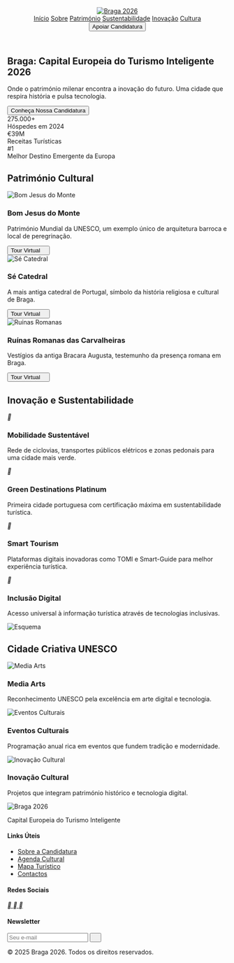 <html lang="pt">

<head>
  <meta charset="UTF-8">
  <meta name="viewport" content="width=device-width, initial-scale=1.0">
  <title>Braga 2026 - Capital Europeia do Turismo Inteligente</title>
  <script src="https://cdn.tailwindcss.com"></script>
  <link rel="preconnect" href="https://fonts.googleapis.com">
  <link rel="preconnect" href="https://fonts.gstatic.com" crossorigin>
  <link href="https://fonts.googleapis.com/css2?family=Pacifico&family=Playfair+Display:wght@400;700&display=swap" rel="stylesheet">
  <link href="https://cdnjs.cloudflare.com/ajax/libs/remixicon/4.6.0/remixicon.min.css" rel="stylesheet">
  <script>
    tailwind.config = {
      theme: {
        extend: {
          colors: {
            primary: '#2563eb',
            secondary: '#0f172a'
          },
          borderRadius: {
            'none': '0px',
            'sm': '4px',
            DEFAULT: '8px',
            'md': '12px',
            'lg': '16px',
            'xl': '20px',
            '2xl': '24px',
            '3xl': '32px',
            'full': '9999px',
            'button': '8px'
          }
        }
      }
    }
  </script>
  <style>
    :where([class^="ri-"])::before {
      content: "\f3c2";
    }

    .hero-gradient {
      background: linear-gradient(90deg, rgba(255, 255, 255, 1) 0%, rgba(255, 255, 255, 0.9) 50%, rgba(255, 255, 255, 0) 100%);
    }
  </style>
</head>

<body class="bg-white">
  <header class="fixed w-full bg-white/95 backdrop-blur-sm z-50 shadow-sm">
    <nav class="container mx-auto px-6 py-4">
      <div class="flex items-center justify-between">
        <div class="flex items-center gap-12">
          <a href="#" class="flex items-center">
            <img src="https://scontent-lis1-1.xx.fbcdn.net/v/t39.30808-6/474819051_1080705040764437_7163864804145433871_n.jpg?_nc_cat=106&ccb=1-7&_nc_sid=6ee11a&_nc_ohc=KlEZB0uCtWcQ7kNvgH4QKPt&_nc_oc=Adkyg51hHDYS5GT9qv6SKoGAsx7PeVs1uCSUI91Hf-NUml8bOaRkrF7cm_z6SGGO5H0&_nc_zt=23&_nc_ht=scontent-lis1-1.xx&_nc_gid=lilrb0sHzPvT7g3koMsdgA&oh=00_AYF4yv5Ak3b68hfefVY0ldJYETN2dguPnTd5h2j8ADYubw&oe=67E714EA" alt="Braga 2026" class="h-12">
          </a>
          <div class="hidden md:flex items-center gap-8">
            <a href="#inicio" class="text-gray-600 hover:text-primary">Início</a>
            <a href="#sobre" class="text-gray-600 hover:text-primary">Sobre</a>
            <a href="#patrimonio" class="text-gray-600 hover:text-primary">Património</a>
            <a href="#sustentabilidade" class="text-gray-600 hover:text-primary">Sustentabilidade</a>
            <a href="#inovacao" class="text-gray-600 hover:text-primary">Inovação</a>
            <a href="#cultura" class="text-gray-600 hover:text-primary">Cultura</a>
          </div>
        </div>
        <button class="bg-primary text-white px-6 py-2 !rounded-button hover:bg-primary/90">Apoiar Candidatura</button>
      </div>
    </nav>
  </header>
  <main>
    <section id="inicio" class="relative min-h-screen flex items-center" style="background-image: url('https://www.impulsiveaddiction.com/wp-content/uploads/2021/09/bom-jesus-de-braga-3.jpg'); background-size: cover; background-position: center;">
      <div class="absolute inset-0 hero-gradient"></div>
      <div class="container mx-auto px-6 relative">
        <div class="max-w-2xl">
          <h1 class="text-5xl font-bold mb-6 font-['Playfair_Display']">Braga: Capital Europeia do Turismo Inteligente 2026</h1>
          <p class="text-xl mb-8">Onde o património milenar encontra a inovação do futuro. Uma cidade que respira história e pulsa tecnologia.</p>
          <button class="bg-primary text-white px-8 py-3 !rounded-button hover:bg-primary/90">Conheça Nossa Candidatura</button>
        </div>
      </div>
    </section>
    <section id="numeros" class="py-20 bg-gray-50">
      <div class="container mx-auto px-6">
        <div class="grid grid-cols-1 md:grid-cols-3 gap-8">
          <div class="bg-white p-8 rounded-lg shadow-sm text-center">
            <div class="text-4xl font-bold text-primary mb-2">275.000+</div>
            <div class="text-gray-600">Hóspedes em 2024</div>
          </div>
          <div class="bg-white p-8 rounded-lg shadow-sm text-center">
            <div class="text-4xl font-bold text-primary mb-2">€39M</div>
            <div class="text-gray-600">Receitas Turísticas</div>
          </div>
          <div class="bg-white p-8 rounded-lg shadow-sm text-center">
            <div class="text-4xl font-bold text-primary mb-2">#1</div>
            <div class="text-gray-600">Melhor Destino Emergente da Europa</div>
          </div>
        </div>
      </div>
    </section>
    <section id="patrimonio" class="py-20">
      <div class="container mx-auto px-6">
        <h2 class="text-4xl font-['Playfair_Display'] font-bold mb-12 text-center">Património Cultural</h2>
        <div class="grid grid-cols-1 md:grid-cols-3 gap-8">
          <div class="bg-white rounded-lg overflow-hidden shadow-sm">
            <img src="https://cms-files.carlomonteiro.pt/CARLOMONTEIRO_images/2019/07/10/1024_720/PT__20190710103031_1410818407.jpeg" class="w-full h-48 object-cover" alt="Bom Jesus do Monte">
            <div class="p-6">
              <h3 class="text-xl font-bold mb-2">Bom Jesus do Monte</h3>
              <p class="text-gray-600 mb-4">Património Mundial da UNESCO, um exemplo único de arquitetura barroca e local de peregrinação.</p>
              <button class="text-primary flex items-center gap-2 hover:underline">
                Tour Virtual <i class="ri-arrow-right-line"></i>
              </button>
            </div>
          </div>
          <div class="bg-white rounded-lg overflow-hidden shadow-sm">
            <img src="https://se-braga.pt/wp-content/themes/yootheme/cache/48/img_7412-48b5556b.jpeg" class="w-full h-48 object-cover" alt="Sé Catedral">
            <div class="p-6">
              <h3 class="text-xl font-bold mb-2">Sé Catedral</h3>
              <p class="text-gray-600 mb-4">A mais antiga catedral de Portugal, símbolo da história religiosa e cultural de Braga.</p>
              <button class="text-primary flex items-center gap-2 hover:underline">
                Tour Virtual <i class="ri-arrow-right-line"></i>
              </button>
            </div>
          </div>
          <div class="bg-white rounded-lg overflow-hidden shadow-sm">
            <img src="https://upload.wikimedia.org/wikipedia/commons/3/30/Termas_de_Maximinos.JPG" class="w-full h-48 object-cover" alt="Ruínas Romanas">
            <div class="p-6">
              <h3 class="text-xl font-bold mb-2">Ruínas Romanas das Carvalheiras</h3>
              <p class="text-gray-600 mb-4">Vestígios da antiga Bracara Augusta, testemunho da presença romana em Braga.</p>
              <button class="text-primary flex items-center gap-2 hover:underline">
                Tour Virtual <i class="ri-arrow-right-line"></i>
              </button>
            </div>
          </div>
        </div>
      </div>
    </section>
    <section id="inovacao" class="py-20 bg-gray-50">
      <div class="container mx-auto px-6">
        <h2 class="text-4xl font-['Playfair_Display'] font-bold mb-12 text-center">Inovação e Sustentabilidade</h2>
        <div class="grid grid-cols-1 md:grid-cols-2 gap-12">
          <div class="bg-white p-8 rounded-lg shadow-sm">
            <div class="flex items-start gap-4">
              <div class="w-12 h-12 flex items-center justify-center bg-primary/10 rounded-full">
                <i class="ri-bike-line text-primary text-2xl"></i>
              </div>
              <div>
                <h3 class="text-xl font-bold mb-2">Mobilidade Sustentável</h3>
                <p class="text-gray-600">Rede de ciclovias, transportes públicos elétricos e zonas pedonais para uma cidade mais verde.</p>
              </div>
            </div>
          </div>
          <div class="bg-white p-8 rounded-lg shadow-sm">
            <div class="flex items-start gap-4">
              <div class="w-12 h-12 flex items-center justify-center bg-primary/10 rounded-full">
                <i class="ri-leaf-line text-primary text-2xl"></i>
              </div>
              <div>
                <h3 class="text-xl font-bold mb-2">Green Destinations Platinum</h3>
                <p class="text-gray-600">Primeira cidade portuguesa com certificação máxima em sustentabilidade turística.</p>
              </div>
            </div>
          </div>
          <div class="bg-white p-8 rounded-lg shadow-sm">
            <div class="flex items-start gap-4">
              <div class="w-12 h-12 flex items-center justify-center bg-primary/10 rounded-full">
                <i class="ri-smartphone-line text-primary text-2xl"></i>
              </div>
              <div>
                <h3 class="text-xl font-bold mb-2">Smart Tourism</h3>
                <p class="text-gray-600">Plataformas digitais inovadoras como TOMI e Smart-Guide para melhor experiência turística.</p>
              </div>
            </div>
            </div>
            <div class="bg-white p-8 rounded-lg shadow-sm">
            <div class="flex items-start gap-4">
              <div class="w-12 h-12 flex items-center justify-center bg-primary/10 rounded-full">
                <i class="ri-global-line text-primary text-2xl"></i>
              </div>
              <div>
                <h3 class="text-xl font-bold mb-2">Inclusão Digital</h3>
                <p class="text-gray-600">Acesso universal à informação turística através de tecnologias inclusivas.</p>
              </div>
            </div>
          </div>
        </div>
      </div>
     </section>
     <img src="https://i.imgur.com/8VPCnpL.png" class="w-full h-48 object-cover" alt="Esquema">
    <section id="cultura" class="py-20">
      <div class="container mx-auto px-6">
        <h2 class="text-4xl font-['Playfair_Display'] font-bold mb-12 text-center">Cidade Criativa UNESCO</h2>
        <div class="grid grid-cols-1 md:grid-cols-3 gap-8">
          <div class="bg-white rounded-lg overflow-hidden shadow-sm">
            <img src="https://www.bragamediaarts.com/media/filer_public_thumbnails/filer_public/6a/65/6a65cc80-6bc2-4891-99e1-5fea2b10b477/221129_circuito_we_contar_historias_sem_palavras-35.jpg__2000x0_q85_subsampling-2_upscale.jpg" class="w-full h-48 object-cover" alt="Media Arts">
            <div class="p-6">
              <h3 class="text-xl font-bold mb-2">Media Arts</h3>
              <p class="text-gray-600">Reconhecimento UNESCO pela excelência em arte digital e tecnologia.</p>
            </div>
          </div>
          <div class="bg-white rounded-lg overflow-hidden shadow-sm">
            <img src="https://visitbraga.travel/welcome/pub/media/wysiwyg/Semana_Santa.jpg" class="w-full h-48 object-cover" alt="Eventos Culturais">
            <div class="p-6">
              <h3 class="text-xl font-bold mb-2">Eventos Culturais</h3>
              <p class="text-gray-600">Programação anual rica em eventos que fundem tradição e modernidade.</p>
            </div>
          </div>
          <div class="bg-white rounded-lg overflow-hidden shadow-sm">
            <img src="https://webraga.pt/wp-content/uploads/2025/01/we-braga-capital-portuguesa-cultura.jpg" class="w-full h-48 object-cover" alt="Inovação Cultural">
            <div class="p-6">
              <h3 class="text-xl font-bold mb-2">Inovação Cultural</h3>
              <p class="text-gray-600">Projetos que integram património histórico e tecnologia digital.</p>
            </div>
          </div>
        </div>
      </div>
    </section>
  </main>
  <footer class="bg-secondary text-white py-12">
    <div class="container mx-auto px-6">
      <div class="grid grid-cols-1 md:grid-cols-4 gap-8">
        <div>
          <img src="https://scontent-lis1-1.xx.fbcdn.net/v/t39.30808-6/474819051_1080705040764437_7163864804145433871_n.jpg?_nc_cat=106&ccb=1-7&_nc_sid=6ee11a&_nc_ohc=KlEZB0uCtWcQ7kNvgH4QKPt&_nc_oc=Adkyg51hHDYS5GT9qv6SKoGAsx7PeVs1uCSUI91Hf-NUml8bOaRkrF7cm_z6SGGO5H0&_nc_zt=23&_nc_ht=scontent-lis1-1.xx&_nc_gid=lilrb0sHzPvT7g3koMsdgA&oh=00_AYF4yv5Ak3b68hfefVY0ldJYETN2dguPnTd5h2j8ADYubw&oe=67E714EA" alt="Braga 2026" class="h-10 mb-4">
          <p class="text-gray-400">Capital Europeia do Turismo Inteligente</p>
        </div>
        <div>
          <h4 class="font-bold mb-4">Links Úteis</h4>
          <ul class="space-y-2">
            <li><a href="#" class="text-gray-400 hover:text-white">Sobre a Candidatura</a></li>
            <li><a href="#" class="text-gray-400 hover:text-white">Agenda Cultural</a></li>
            <li><a href="#" class="text-gray-400 hover:text-white">Mapa Turístico</a></li>
            <li><a href="#" class="text-gray-400 hover:text-white">Contactos</a></li>
          </ul>
        </div>
        <div>
          <h4 class="font-bold mb-4">Redes Sociais</h4>
          <div class="flex gap-4">
            <a href="#" class="w-10 h-10 flex items-center justify-center bg-white/10 rounded-full hover:bg-white/20">
              <i class="ri-facebook-fill"></i>
            </a>
            <a href="#" class="w-10 h-10 flex items-center justify-center bg-white/10 rounded-full hover:bg-white/20">
              <i class="ri-instagram-line"></i>
            </a>
            <a href="#" class="w-10 h-10 flex items-center justify-center bg-white/10 rounded-full hover:bg-white/20">
              <i class="ri-twitter-x-line"></i>
            </a>
          </div>
        </div>
        <div>
          <h4 class="font-bold mb-4">Newsletter</h4>
          <form class="flex gap-2">
            <input type="email" placeholder="Seu e-mail" class="bg-white/10 px-4 py-2 rounded-button flex-1 text-white placeholder-gray-400 border-none">
            <button type="submit" class="bg-primary px-4 py-2 !rounded-button hover:bg-primary/90">
              <i class="ri-send-plane-line"></i>
            </button>
          </form>
        </div>
      </div>
      <div class="border-t border-white/10 mt-12 pt-8 text-center text-gray-400">
        <p>&copy; 2025 Braga 2026. Todos os direitos reservados.</p>
      </div>
    </div>
  </footer>
  <script>
    document.addEventListener('DOMContentLoaded', function() {
      const header = document.querySelector('header');
      window.addEventListener('scroll', () => {
        if (window.scrollY > 50) {
          header.classList.add('shadow-md');
        } else {
          header.classList.remove('shadow-md');
        }
      });
    });
  </script>
</body>

</html>
